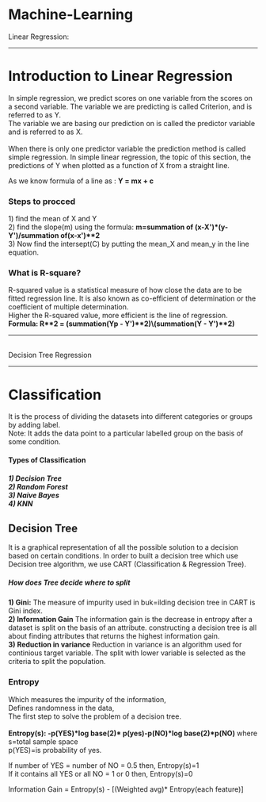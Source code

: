 # Machine-Learning
Linear Regression:
<hr>
<h1> Introduction to Linear Regression</h1>
In simple regression, we predict scores on one variable from the scores on a second variable.
The variable we are predicting is called Criterion, and is referred to as Y.<br>
The variable we are basing our prediction on is called the predictor variable and is referred to as X.<br><br>
When there is only one predictor variable the prediction method is called simple regression.
In simple linear regression, the topic of this section, the predictions of Y when plotted as a function of X from a straight line.<br>

As we know formula  of a line as : <Strong >Y = mx + c</strong><br>
<h3>Steps to procced</h3>
  1) find the mean of X and Y<br>
  2) find the slope(m) using the formula: <strong> m=summation of (x-X')*(y-Y')/summation of(x-x')**2</Strong><br>
  3) Now find the intersept(C) by putting the mean_X and mean_y in the line equation.<br>
  
  <h3>What is R-square?</h3>
  R-squared value is a statistical measure of how close the data are to be fitted regression line.
  It is also known as co-efficient of determination or the coefficient of multiple determination.<br>
  Higher the R-squared value, more efficient is the line of regression.<br>
  <Strong>Formula: R**2 = (summation(Yp - Y')**2)\(summation(Y - Y')**2)</strong>
  
<hr>
<br>
Decision Tree Regression<br>
<hr>
<h1>Classification</h1>
It is the process of dividing the datasets into different categories or groups by adding label.<br>
Note: It adds the data point to a particular labelled group on the basis of some condition.<br>


<h4>Types of Classification</h4>
<h5>1) Decision Tree<br>
    2) Random Forest<br>
    3) Naive Bayes<br>
    4) KNN</h5>
 
<h2>Decision Tree</h2>
It is a graphical representation of all the possible solution to a decision based on certain conditions.
In order to built a decision tree which use Decision tree algorithm, we use CART (Classification & Regression Tree).<br>

<h5>How does Tree decide where to split </h5>
<strong>1) Gini:</strong>
The measure of impurity used in buk=ilding decision tree in CART is Gini index.<br>
<strong>2) Information Gain</strong>
The information gain is the decrease in entropy after a dataset is split on the basis of an attribute. constructing a decision tree is all about finding attributes that returns the highest information gain. <br>
<strong>3) Reduction in variance</strong>
Reduction in variance is an algorithm used for continious target variable. The split with lower variable is selected as the criteria to split the population.<br>

<h3>Entropy</h3>
Which measures the impurity of the information,<br>
Defines randomness in the data,<br>
The first step to solve the problem of a decision tree.<br>
<br>
<strong>Entropy(s): -p(YES)*log base(2)* p(yes)-p(NO)*log base(2)*p(NO)</strong>
where s=total sample space<br>
      p(YES)=is probability of yes.<br>
      
If number of YES = number of NO = 0.5  then, Entropy(s)=1<br>
If it contains all YES or all NO = 1 or 0 then, Entropy(s)=0<br>

Information Gain = Entropy(s) - [(Weighted avg)* Entropy(each feature)]<br>


  

